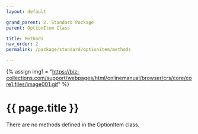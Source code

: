 ```yaml
---
layout: default

grand_parent: 2. Standard Package
parent: OptionItem Class

title: Methods
nav_order: 2
permalink: /package/standard/optionitem/methods

---
```

{% assign img1 = "https://biz-collections.com/support/webpages/html/onlinemanual/browser/crs/core/core1.files/image001.gif" %}


# {{ page.title }}

There are no methods defined in the OptionItem class.